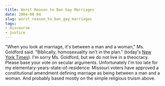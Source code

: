 ```yaml
---
title: Worst Reason to Ban Gay Marriages
date: 2004-08-04
slug: worst_reason_to_ban_gay_marriages
tags:
- discourse
- justice
---
```


"When you look at marriage, it's between a man and a woman," Ms. Goldford said.
"Biblically, homosexuality isn't in the plan." (today's [New York
Times](https://www.nytimes.com/2004/08/04/national/04gays.html?hp)). I'm sorry Ms. Goldford, but we do not live in a theocracy. Please
base your vote on secular arguments. Unfortunately I'm too late for my
elementary-years-state-of-residence: Missouri voters have approved a
constitutional amendment defining marriage as being between a man and a woman.
And probably based mostly on the simple religious truism above.

<!-- truncate -->
